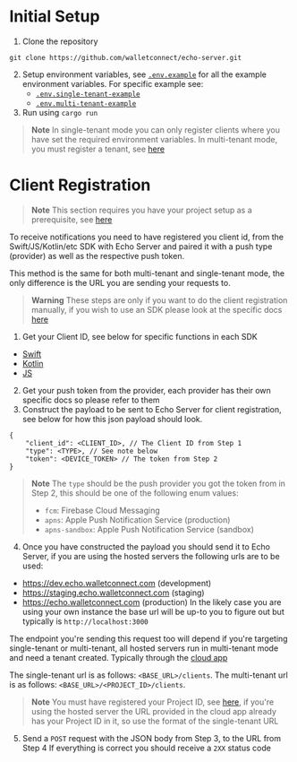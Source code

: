 # Initial Setup

1. Clone the repository
```
git clone https://github.com/walletconnect/echo-server.git
```
2. Setup environment variables, see [`.env.example`](./.env.example) for all
   the example environment variables. For specific example see:
   - [`.env.single-tenant-example`](./.env.single-tenant-example)
   - [`.env.multi-tenant-example`](./.env.multi-tenant-example)
3. Run using `cargo run`

> **Note**
> In single-tenant mode you can only register clients where you have set
> the required environment variables. In multi-tenant mode, you must register
> a tenant, see [here](#registering-tenants)

# Client Registration

> **Note**
> This section requires you have your project setup as a prerequisite, see
> [here](#initial-setup)

To receive notifications you need to have registered you client id, from the
Swift/JS/Kotlin/etc SDK with Echo Server and paired it with a push type (provider)
as well as the respective push token. 

This method is the same for both multi-tenant and single-tenant mode, the only
difference is the URL you are sending your requests to.

> **Warning**
> These steps are only if you want to do the client registration manually, if
> you wish to use an SDK please look at the specific docs [here](https://docs.walletconnect.com/2.0/api/push)

1. Get your Client ID, see below for specific functions in each SDK
  - [Swift](TODO)
  - [Kotlin](TODO)
  - [JS](https://github.com/WalletConnect/walletconnect-monorepo/blob/v2.0/packages/core/src/controllers/crypto.ts#L51)
2. Get your push token from the provider, each provider has their own specific
   docs so please refer to them
3. Construct the payload to be sent to Echo Server for client registration, see
   below for how this json payload should look.
```jsonc
{
    "client_id": <CLIENT_ID>, // The Client ID from Step 1
    "type": <TYPE>, // See note below
    "token": <DEVICE_TOKEN> // The token from Step 2
}
```
> **Note**
> The `type` should be the push provider you got the token from in Step 2,
> this should be one of the following enum values:
> - `fcm`: Firebase Cloud Messaging
> - `apns`: Apple Push Notification Service (production)
> - `apns-sandbox`: Apple Push Notification Service (sandbox)
4. Once you have constructed the payload you should send it to Echo Server, if
  you are using the hosted servers the following urls are to be used:
  - https://dev.echo.walletconnect.com (development)
  - https://staging.echo.walletconnect.com (staging)
  - https://echo.walletconnect.com (production)
  In the likely case you are using your own instance the base url will be up-to
  you to figure out but typically is `http://localhost:3000`

  The endpoint you're sending this request too will depend if you're targeting
  single-tenant or multi-tenant, all hosted servers run in multi-tenant mode and
  need a tenant created. Typically through the [cloud app](https://cloud.walletconnect.com)
  
  The single-tenant url is as follows: `<BASE_URL>/clients`.
  The multi-tenant url is as follows: `<BASE_URL>/<PROJECT_ID>/clients`.
  
  > **Note**
  > You must have registered your Project ID, see [here](#registering-tenant), if you're
  > using the hosted server the URL provided in the cloud app already has your
  > Project ID in it, so use the format of the single-tenant URL
5. Send a `POST` request with the JSON body from Step 3, to the URL from Step 4
  If everything is correct you should receive a `2XX` status code